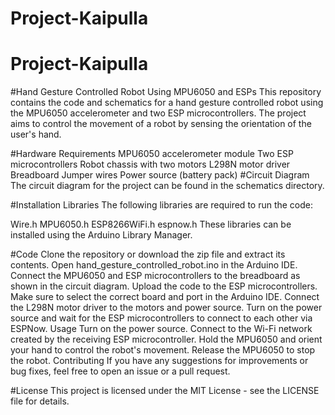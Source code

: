 # Project-Kaipulla
# Project-Kaipulla
#Hand Gesture Controlled Robot Using MPU6050 and ESPs
This repository contains the code and schematics for a hand gesture controlled robot using the MPU6050 accelerometer and two ESP microcontrollers. The project aims to control the movement of a robot by sensing the orientation of the user's hand.

#Hardware Requirements
MPU6050 accelerometer module
Two ESP microcontrollers
Robot chassis with two motors
L298N motor driver
Breadboard
Jumper wires
Power source (battery pack)
#Circuit Diagram
The circuit diagram for the project can be found in the schematics directory.

#Installation
Libraries
The following libraries are required to run the code:

Wire.h
MPU6050.h
ESP8266WiFi.h
espnow.h
These libraries can be installed using the Arduino Library Manager.

#Code
Clone the repository or download the zip file and extract its contents.
Open hand_gesture_controlled_robot.ino in the Arduino IDE.
Connect the MPU6050 and ESP microcontrollers to the breadboard as shown in the circuit diagram.
Upload the code to the ESP microcontrollers. Make sure to select the correct board and port in the Arduino IDE.
Connect the L298N motor driver to the motors and power source.
Turn on the power source and wait for the ESP microcontrollers to connect to each other via ESPNow.
Usage
Turn on the power source.
Connect to the Wi-Fi network created by the receiving ESP microcontroller.
Hold the MPU6050 and orient your hand to control the robot's movement.
Release the MPU6050 to stop the robot.
Contributing
If you have any suggestions for improvements or bug fixes, feel free to open an issue or a pull request.

#License
This project is licensed under the MIT License - see the LICENSE file for details.
